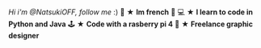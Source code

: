 *Hi i'm @NatsukiOFF, follow me* :) 
🍷 ★ **Im french** 🥖 
💻 ★ **I learn to code in Python and Java**
🕹️ ★ **Code with a rasberry pi 4**
🎨 ★ **Freelance graphic designer**
